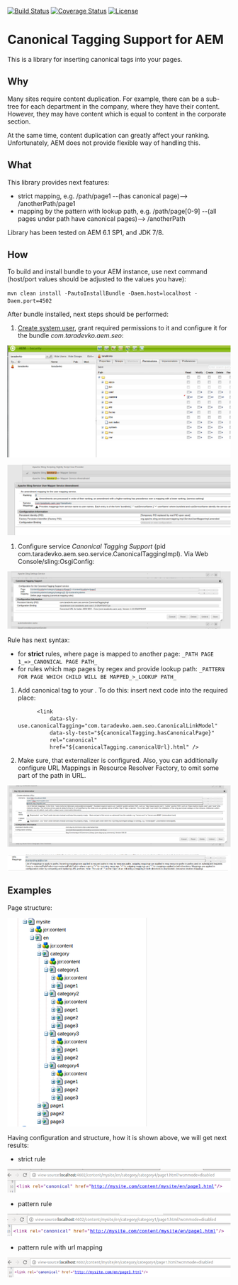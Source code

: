 [![Build Status](https://travis-ci.org/otarsko/aem-seo-canonical-url.svg?branch=master)](https://travis-ci.org/otarsko/aem-seo-canonical-url)
[![Coverage Status](https://coveralls.io/repos/github/otarsko/aem-seo-canonical-url/badge.svg?branch=master)](https://coveralls.io/github/otarsko/aem-seo-canonical-url?branch=master)
[![License](https://img.shields.io/badge/License-Apache%202.0-blue.svg)](https://opensource.org/licenses/Apache-2.0)

# Canonical Tagging Support for AEM
This is a library for inserting canonical tags into your pages.

## Why
Many sites require content duplication. For example, there can be a sub-tree for each department in the company,
where they have their content. However, they may have content which is equal to content in the corporate section.

At the same time, content duplication can greatly affect your ranking.
Unfortunately, AEM does not provide flexible way of handling this.

## What
This library provides next features:

* strict mapping, e.g. /path/page1 --(has canonical page)--> /anotherPath/page1
* mapping by the pattern with lookup path, e.g. /path/page[0-9] --(all pages under path have canonical pages)--> /anotherPath

Library has been tested on AEM 6.1 SP1, and JDK 7/8.

## How
To build and install bundle to your AEM instance, use next command (host/port values should be adjusted to the values you have):

`mvn clean install -PautoInstallBundle -Daem.host=localhost -Daem.port=4502`

After bundle installed, next steps should be performed:

1. [Create system user](http://www.aemcq5tutorials.com/tutorials/create-system-user-in-aem/), grant required permissions to it and configure it for the bundle *com.taradevko.aem.seo*:

 ![Grant user permissions](doc/aem-grant-permisions.png)

 ![User mapping](doc/aem-user-mapping.png)

1. Configure service *Canonical Tagging Support* (pid com.taradevko.aem.seo.service.CanonicalTaggingImpl). Via Web Console/sling:OsgiConfig:

 ![AEM Canonical Configuration](doc/aem-canonical-configuration.png)

 Rule has next syntax:

 * for **strict** rules, where page is mapped to another page: `_PATH PAGE 1_=>_CANONICAL PAGE PATH_`
 * for rules which map pages by regex and provide lookup path: `_PATTERN FOR PAGE WHICH CHILD WILL BE MAPPED_>_LOOKUP PATH_`

1. Add canonical tag to your <head></head>. To do this: insert next code into the required place:
    ```
          <link
              data-sly-use.canonicalTagging="com.taradevko.aem.seo.CanonicalLinkModel"
              data-sly-test="${canonicalTagging.hasCanonicalPage}"
              rel="canonical"
              href="${canonicalTagging.canonicalUrl}.html" />
    ```
1. Make sure, that externalizer is configured. Also, you can additionally configure URL Mappings in Resource Resolver Factory, to omit some part of the path in URL.

 ![AEM Externalizer Configuration](doc/aem-externalizer-config.png)

 ![AEM Resource Resolver mapping](doc/aem-resource-resolver-mapping.png)

## Examples
Page structure:

 ![AEM SEO Example structue](doc/aem-seo-structure.png)

Having configuration and structure, how it is shown above, we will get next results:

* strict rule

 ![AEM SEO Canonical Strict rule](doc/aem-canonical-example-strict.png)

* pattern rule

 ![AEM SEO Canonical Pattern rule](doc/aem-canonical-example-pattern.png)

* pattern rule with url mapping

 ![AEM SEO Canonical Pattern rule with url mapping](doc/aem-canonical-example-pattern-with-url-mapping.png)
